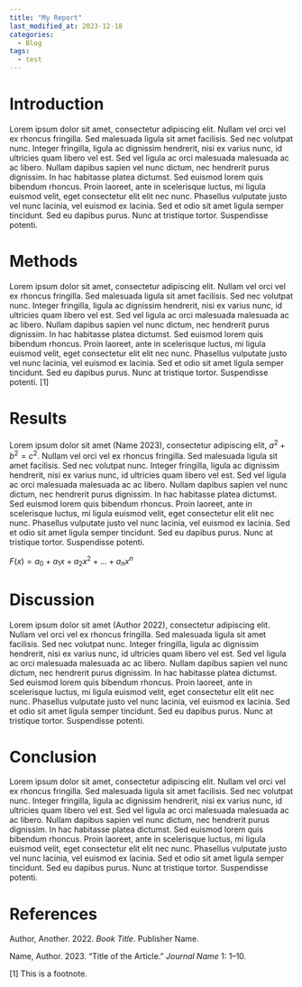 ```yaml
---
title: "My Report"
last_modified_at: 2023-12-18
categories:
  - Blog
tags:
  - test
---
```


# Introduction

Lorem ipsum dolor sit amet, consectetur adipiscing elit. Nullam vel orci
vel ex rhoncus fringilla. Sed malesuada ligula sit amet facilisis. Sed
nec volutpat nunc. Integer fringilla, ligula ac dignissim hendrerit,
nisi ex varius nunc, id ultricies quam libero vel est. Sed vel ligula ac
orci malesuada malesuada ac ac libero. Nullam dapibus sapien vel nunc
dictum, nec hendrerit purus dignissim. In hac habitasse platea dictumst.
Sed euismod lorem quis bibendum rhoncus. Proin laoreet, ante in
scelerisque luctus, mi ligula euismod velit, eget consectetur elit elit
nec nunc. Phasellus vulputate justo vel nunc lacinia, vel euismod ex
lacinia. Sed et odio sit amet ligula semper tincidunt. Sed eu dapibus
purus. Nunc at tristique tortor. Suspendisse potenti.

# Methods

Lorem ipsum dolor sit amet, consectetur adipiscing elit. Nullam vel orci
vel ex rhoncus fringilla. Sed malesuada ligula sit amet facilisis. Sed
nec volutpat nunc. Integer fringilla, ligula ac dignissim hendrerit,
nisi ex varius nunc, id ultricies quam libero vel est. Sed vel ligula ac
orci malesuada malesuada ac ac libero. Nullam dapibus sapien vel nunc
dictum, nec hendrerit purus dignissim. In hac habitasse platea dictumst.
Sed euismod lorem quis bibendum rhoncus. Proin laoreet, ante in
scelerisque luctus, mi ligula euismod velit, eget consectetur elit elit
nec nunc. Phasellus vulputate justo vel nunc lacinia, vel euismod ex
lacinia. Sed et odio sit amet ligula semper tincidunt. Sed eu dapibus
purus. Nunc at tristique tortor. Suspendisse potenti. [1]

# Results

Lorem ipsum dolor sit amet (Name 2023), consectetur adipiscing elit,
*a*<sup>2</sup> + *b*<sup>2</sup> = *c*<sup>2</sup>. Nullam vel orci vel
ex rhoncus fringilla. Sed malesuada ligula sit amet facilisis. Sed nec
volutpat nunc. Integer fringilla, ligula ac dignissim hendrerit, nisi ex
varius nunc, id ultricies quam libero vel est. Sed vel ligula ac orci
malesuada malesuada ac ac libero. Nullam dapibus sapien vel nunc dictum,
nec hendrerit purus dignissim. In hac habitasse platea dictumst. Sed
euismod lorem quis bibendum rhoncus. Proin laoreet, ante in scelerisque
luctus, mi ligula euismod velit, eget consectetur elit elit nec nunc.
Phasellus vulputate justo vel nunc lacinia, vel euismod ex lacinia. Sed
et odio sit amet ligula semper tincidunt. Sed eu dapibus purus. Nunc at
tristique tortor. Suspendisse potenti.

*F*(*x*) = *a*<sub>0</sub> + *a*<sub>1</sub>*x* + *a*<sub>2</sub>*x*<sup>2</sup> + … + *a*<sub>*n*</sub>*x*<sup>*n*</sup>

# Discussion

Lorem ipsum dolor sit amet (Author 2022), consectetur adipiscing elit.
Nullam vel orci vel ex rhoncus fringilla. Sed malesuada ligula sit amet
facilisis. Sed nec volutpat nunc. Integer fringilla, ligula ac dignissim
hendrerit, nisi ex varius nunc, id ultricies quam libero vel est. Sed
vel ligula ac orci malesuada malesuada ac ac libero. Nullam dapibus
sapien vel nunc dictum, nec hendrerit purus dignissim. In hac habitasse
platea dictumst. Sed euismod lorem quis bibendum rhoncus. Proin laoreet,
ante in scelerisque luctus, mi ligula euismod velit, eget consectetur
elit elit nec nunc. Phasellus vulputate justo vel nunc lacinia, vel
euismod ex lacinia. Sed et odio sit amet ligula semper tincidunt. Sed eu
dapibus purus. Nunc at tristique tortor. Suspendisse potenti.

# Conclusion

Lorem ipsum dolor sit amet, consectetur adipiscing elit. Nullam vel orci
vel ex rhoncus fringilla. Sed malesuada ligula sit amet facilisis. Sed
nec volutpat nunc. Integer fringilla, ligula ac dignissim hendrerit,
nisi ex varius nunc, id ultricies quam libero vel est. Sed vel ligula ac
orci malesuada malesuada ac ac libero. Nullam dapibus sapien vel nunc
dictum, nec hendrerit purus dignissim. In hac habitasse platea dictumst.
Sed euismod lorem quis bibendum rhoncus. Proin laoreet, ante in
scelerisque luctus, mi ligula euismod velit, eget consectetur elit elit
nec nunc. Phasellus vulputate justo vel nunc lacinia, vel euismod ex
lacinia. Sed et odio sit amet ligula semper tincidunt. Sed eu dapibus
purus. Nunc at tristique tortor. Suspendisse potenti.

# References

Author, Another. 2022. *Book Title*. Publisher Name.

Name, Author. 2023. “Title of the Article.” *Journal Name* 1: 1–10.

[1] This is a footnote.
